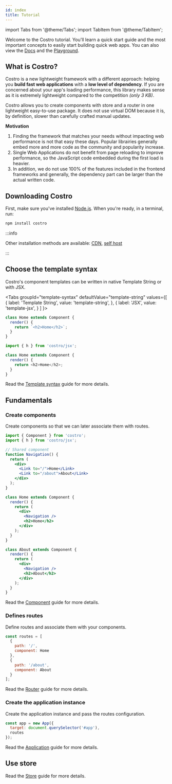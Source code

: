 ```yaml
---
id: index
title: Tutorial
---
```


import Tabs from '@theme/Tabs';
import TabItem from '@theme/TabItem';

Welcome to the Costro tutorial. You'll learn a quick start guide and the most important concepts to easily start building quick web apps. You can also view the [Docs](/docs/installation) and the [Playground](/tutorial/playground).

## What is Costro?

Costro is a new lightweight framework with a different approach: helping you **build fast web applications** with a **low level of dependency**. If you are concerned about your app's loading performance, this library makes sense as it is extremely lightweight compared to the competition _(only 3 KB)_.

Costro allows you to create components with store and a router in one lightweight easy-to-use package. It does not use virtual DOM because it is, by definition, slower than carefully crafted manual updates.

**Motivation**

1. Finding the framework that matches your needs without impacting web performance is not that easy these days. Popular librairies generally embed more and more code as the community and popularity increase.
2. Single Web Applications do not benefit from page reloading to improve performance, so the JavaScript code embedded during the first load is heavier.
3. In addition, we do not use 100% of the features included in the frontend frameworks and generally, the dependency part can be larger than the actual written code.

## Downloading Costro

First, make sure you've installed [Node.js](https://nodejs.org/en/download). When you're ready, in a terminal, run:

```bash
npm install costro
```

:::info

Other installation methods are available: [CDN](/docs/installation#cdn), [self host](/docs/installation#download-and-self-host)

:::

## Choose the template syntax

Costro's component templates can be written in native Template String or with JSX.

<Tabs
groupId="template-syntax"
defaultValue="template-string"
values={[
{ label: 'Template String', value: 'template-string', },
{ label: 'JSX', value: 'template-jsx', }
]
}>
<TabItem value="template-string">

```js title="src/components/home.js"
class Home extends Component {
  render() {
    return `<h2>Home</h2>`;
  }
}
```

</TabItem>
<TabItem value="template-jsx">

```js title="src/components/home.js"
import { h } from 'costro/jsx';

class Home extends Component {
  render() {
    return <h2>Home</h2>;
  }
}
```

</TabItem>
</Tabs>

Read the [Template syntax](/docs/template-syntax) guide for more details.

## Fundamentals

### Create components

Create components so that we can later associate them with routes.

```jsx title="src/components/home.js"
import { Component } from 'costro';
import { h } from 'costro/jsx';

// Shared component
function Navigation() {
  return (
    <div>
      <Link to="/">Home</Link>
      <Link to="/about">About</Link>
    </div>
  );
}

class Home extends Component {
  render() {
    return (
      <div>
        <Navigation />
        <h2>Home</h2>
      </div>
    );
  }
}

class About extends Component {
  render() {
    return (
      <div>
        <Navigation />
        <h2>About</h2>
      </div>
    );
  }
}
```

Read the [Component](/docs/component) guide for more details.

### Defines routes

Define routes and associate them with your components.

```js
const routes = [
  {
    path: '/',
    component: Home
  },
  {
    path: '/about',
    component: About
  }
];
```

Read the [Router](/docs/router) guide for more details.

### Create the application instance

Create the application instance and pass the routes configuration.

```js
const app = new App({
  target: document.querySelector('#app'),
  routes
});
```

Read the [Application](/docs/application) guide for more details.

## Use store

Read the [Store](/docs/store) guide for more details.
